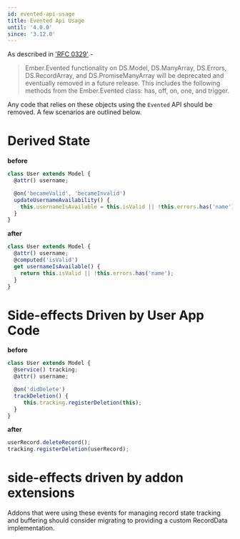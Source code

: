 ```yaml
---
id: evented-api-usage
title: Evented Api Usage
until: '4.0.0'
since: '3.12.0'
---
```

As described in ['RFC 0329'](https://github.com/emberjs/rfcs/pull/329) -
> Ember.Evented functionality on DS.Model, DS.ManyArray, DS.Errors, DS.RecordArray, and DS.PromiseManyArray will be deprecated and eventually removed in a future release. This includes the following methods from the Ember.Evented class: has, off, on, one, and trigger.

Any code that relies on these objects using the `Evented` API should be removed. A few scenarios are outlined below.

Derived State
=====
**before**

```ts
class User extends Model {
  @attr() username;

  @on('becameValid', 'becameInvalid')
  updateUsernameAvailability() {
    this.usernameIsAvailable = this.isValid || !this.errors.has('name');
  }
}
```

**after**

```ts
class User extends Model {
  @attr() username;
  @computed('isValid')
  get usernameIsAvailable() {
    return this.isValid || !this.errors.has('name');
  }
}
```


Side-effects Driven by User App Code
======
**before**

```ts
class User extends Model {
  @service() tracking;
  @attr() username;

  @on('didDelete')
  trackDeletion() {
     this.tracking.registerDeletion(this);
  }
}
```

**after**
```ts
userRecord.deleteRecord();
tracking.registerDeletion(userRecord);
```

side-effects driven by addon extensions
=====
Addons that were using these events for managing record state tracking and buffering should consider migrating to providing a custom RecordData implementation.
